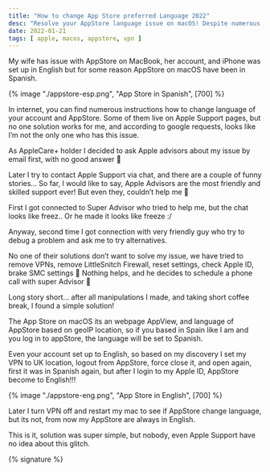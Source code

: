 ```yaml
---
title: "How to change App Store preferred Language 2022"
desc: "Resolve your AppStore language issue on macOS! Despite numerous solutions, I discovered a simple fix for the problem. Change your VPN to UK location, log out of AppStore, force close it, and open again. After logging in, AppStore will switch to English."
date: 2022-01-21
tags: [ apple, macos, appstore, vpn ]
---
```


My wife has issue with AppStore on MacBook, her account, and iPhone was set up in English but for some reason AppStore
on macOS have been in Spanish.

{% image "./appstore-esp.png", "App Store in Spanish", [700] %}

In internet, you can find numerous instructions how to change language of your account and AppStore. Some of them live
on Apple Support pages, but no one solution works for me, and according to google requests, looks like I’m not the only
one who has this issue.

As AppleCare+ holder I decided to ask Apple advisors about my issue by email first, with no good answer 🙁

Later I try to contact Apple Support via chat, and there are a couple of funny stories… So far, I would like to say,
Apple Advisors are the most friendly and skilled support ever! But even they, couldn’t help me 🙁

First I got connected to Super Advisor who tried to help me, but the chat looks like freez.. Or he made it looks like
freeze :/

Anyway, second time I got connection with very friendly guy who try to debug a problem and ask me to try alternatives.

No one of their solutions don’t want to solve my issue, we have tried to remove VPNs, remove LittleSnitch Firewall,
reset settings, check Apple ID, brake SMC settings 🙂 Nothing helps, and he decides to schedule a phone call with super
Advisor 🙂

Long story short… after all manipulations I made, and taking short coffee break, I found a simple solution!

The App Store on macOS its an webpage AppView, and language of AppStore based on geoIP location, so if you based in
Spain like I am and you log in to appStore, the language will be set to Spanish.

Even your account set up to English, so based on my discovery I set my VPN to UK location, logout from AppStore, force
close it, and open again, first it was in Spanish again, but after I login to my Apple ID, AppStore become to English!!!

{% image "./appstore-eng.png", "App Store in English", [700] %}

Later I turn VPN off and restart my mac to see if AppStore change language, but its not, from now my AppStore are always
in English.

This is it, solution was super simple, but nobody, even Apple Support have no idea about this glitch.

{% signature %}
